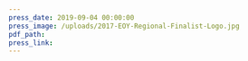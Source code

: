 ```yaml
---
press_date: 2019-09-04 00:00:00
press_image: /uploads/2017-EOY-Regional-Finalist-Logo.jpg
pdf_path:
press_link:
---
```

